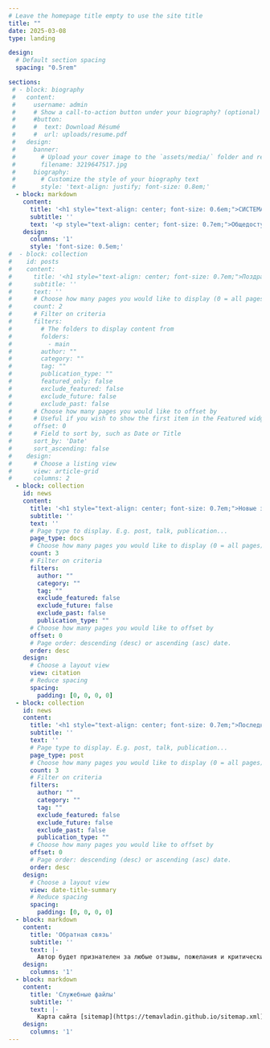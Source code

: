 ```yaml
---
# Leave the homepage title empty to use the site title
title: ""
date: 2025-03-08
type: landing

design:
  # Default section spacing
  spacing: "0.5rem"

sections:
 # - block: biography
 #   content:
 #     username: admin
 #     # Show a call-to-action button under your biography? (optional)
 #     #button:
 #     #  text: Download Résumé
 #     #  url: uploads/resume.pdf
 #   design:
 #     banner:
 #       # Upload your cover image to the `assets/media/` folder and reference it here
 #       filename: 3219647517.jpg
 #     biography:
 #       # Customize the style of your biography text
 #       style: 'text-align: justify; font-size: 0.8em;'
  - block: markdown
    content:
      title: '<h1 style="text-align: center; font-size: 0.6em;">СИСТЕМА ЭЛЕКТРОДОКУМЕНТОВ ВЛАДИНА</h1>'
      subtitle: ''
      text: '<p style="text-align: center; font-size: 0.7em;">Общедоступный узел информационно-телекоммуникационной сети.</p> <p style="text-align: center; font-size: 0.7em;">Санкт-Петербург 2025</p> {{% callout warning %}} <p style="text-align: left; font-size: 0.7em;">Если сервер возвращает ошибку, то используйте архивную версию системы.</p> {{% /callout %}}'
    design:
      columns: '1'
      style: 'font-size: 0.5em;'
#  - block: collection
#    id: posts
#    content:
#      title: '<h1 style="text-align: center; font-size: 0.7em;">Поздравления</h1>'
#      subtitle: ''
#      text: ''
#      # Choose how many pages you would like to display (0 = all pages)
#      count: 2
#      # Filter on criteria
#      filters:
#        # The folders to display content from
#        folders:
#          - main
#        author: ""
#        category: ""
#        tag: ""
#        publication_type: ""
#        featured_only: false
#        exclude_featured: false
#        exclude_future: false
#        exclude_past: false
#      # Choose how many pages you would like to offset by
#      # Useful if you wish to show the first item in the Featured widget
#      offset: 0
#      # Field to sort by, such as Date or Title
#      sort_by: 'Date'
#      sort_ascending: false
#    design:
#      # Choose a listing view
#      view: article-grid
#      columns: 2
  - block: collection
    id: news
    content:
      title: '<h1 style="text-align: center; font-size: 0.7em;">Новые записи в тетрадях</h1>'
      subtitle: ''
      text: ''
      # Page type to display. E.g. post, talk, publication...
      page_type: docs
      # Choose how many pages you would like to display (0 = all pages)
      count: 3
      # Filter on criteria
      filters:
        author: ""
        category: ""
        tag: ""
        exclude_featured: false
        exclude_future: false
        exclude_past: false
        publication_type: ""
      # Choose how many pages you would like to offset by
      offset: 0
      # Page order: descending (desc) or ascending (asc) date.
      order: desc
    design:
      # Choose a layout view
      view: citation
      # Reduce spacing
      spacing:
        padding: [0, 0, 0, 0]
  - block: collection
    id: news
    content:
      title: '<h1 style="text-align: center; font-size: 0.7em;">Последние заметки</h1>'
      subtitle: ''
      text: ''
      # Page type to display. E.g. post, talk, publication...
      page_type: post
      # Choose how many pages you would like to display (0 = all pages)
      count: 3
      # Filter on criteria
      filters:
        author: ""
        category: ""
        tag: ""
        exclude_featured: false
        exclude_future: false
        exclude_past: false
        publication_type: ""
      # Choose how many pages you would like to offset by
      offset: 0
      # Page order: descending (desc) or ascending (asc) date.
      order: desc
    design:
      # Choose a layout view
      view: date-title-summary
      # Reduce spacing
      spacing:
        padding: [0, 0, 0, 0]
  - block: markdown
    content:
      title: 'Обратная связь'
      subtitle: ''
      text: |-
        Автор будет признателен за любые отзывы, пожелания и критические замечания, которые можно присылать в сообщения [Вконтакте](https://vk.com/temavladin) .
    design:
      columns: '1'
  - block: markdown
    content:
      title: 'Служебные файлы'
      subtitle: ''
      text: |-
        Карта сайта [sitemap](https://temavladin.github.io/sitemap.xml)
    design:
      columns: '1'
---
```

